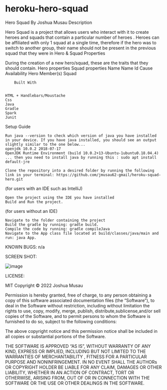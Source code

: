 # heroku-hero-squad
Hero Squad
By Joshua Musau
Description

Hero Squad is a project that allows users who interact with it to create heroes and squads that contain a particular number of heroes . Heroes can be affiliated with only 1 squad at a single time, therefore if the hero was to switch to another group, their name should not be present in the previous squad that they were in
Hero & Squad Properties

During the creation of a new hero/squad, these are the traits that they should contain.
Hero properties 	Squad properties
Name 	Name
Id	Cause
Availability	Hero Member(s)
Squad 	
        
        
        Built With
 	
 
    HTML + Handlebars/Moustache
    Css
    Java
    Gradle
    Spark
    Junit

Setup Guide

    Run java --version to check which version of java you have installed in your device. If you have java installed, you should see an output slightly similar to the one below...
    openjdk 10.0.2 2018-07-17
    OpenJDK Runtime Environment (build 10.0.2+13-Ubuntu-1ubuntu0.18.04.4)
    ... then you need to install java by running this : sudo apt install default-jre

    Clone the repository into a desired folder by running the following link in your terminal: https://github.com/jmusau62-gmail/heroku-squad-hero.git

(for users with an IDE such as IntelliJ)

    Open the project using the IDE you have installed
    Build and Run the project.

(for users without an IDE)

    Navigate to the folder containing the project
    Build the gradle by running: gradle build.
    Compile the code by running: gradle compileJava
    Navigate to the App class file located at build/classes/java/main and run: java App.

KNOWN BUGS:
n/a


SCREEN SHOT:


![image](https://user-images.githubusercontent.com/48473143/169291260-7910539d-35af-4f05-ad37-b9c2965d5970.png)





LICENSE:

MIT Copyright © 2022 Joshua Musau

Permission is hereby granted, free of charge, to any person obtaining a copy of this software associated documentation files (the “Software”), to deal in the Software without restriction, including without limitation the rights to use, copy, modify, merge, publish, distribute,sublicense,and/or sell copies of the Software, and to permit persons to whom the Software is furnished to do so, subject to the following conditions:

The above copyright notice and this permission notice shall be included in all copies or substantial portions of the Software.

THE SOFTWARE IS APPROVED “AS IS”, WITHOUT WARRANTY OF ANY KIND, EXPRESS OR IMPLIED, INCLUDING BUT NOT LIMITED TO THE WARRANTIES OF MERCHANTABILITY , FITNESS FOR A PARTICULAR PURPOSE AND NONINFRINGEMENT. IN NO EVENT SHALL THE AUTHORs OR COPYRIGHT HOLDER BE LIABLE FOR ANY CLAIM, DAMAGES OR OTHER LIABILITY, WHETHER IN AN ACTION OF CONTRACT, TORT OR OTHERWISE, ARISING FROM, OUT OF OR IN CONNECTION WITH THE SOFTWARE OR THE USE OR OTHER DEALINGS IN THE SOFTWARE.
